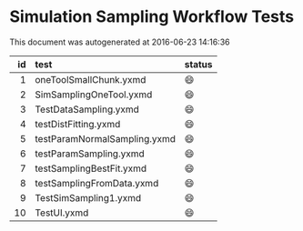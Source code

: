 # Simulation Sampling Workflow Tests

This document was autogenerated at 2016-06-23 14:16:36






| id|test                         |status  |
|--:|:----------------------------|:-------|
|  1|oneToolSmallChunk.yxmd       |:smile: |
|  2|SimSamplingOneTool.yxmd      |:smile: |
|  3|TestDataSampling.yxmd        |:smile: |
|  4|testDistFitting.yxmd         |:smile: |
|  5|testParamNormalSampling.yxmd |:smile: |
|  6|testParamSampling.yxmd       |:smile: |
|  7|testSamplingBestFit.yxmd     |:smile: |
|  8|testSamplingFromData.yxmd    |:smile: |
|  9|TestSimSampling1.yxmd        |:smile: |
| 10|TestUI.yxmd                  |:smile: |
